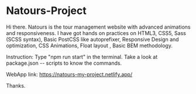 # Natours-Project
Hi there. Natours is the tour management website with advanced animations and responsiveness. 
I have got hands on practices on HTML3, CSS5, Sass (SCSS syntax), Basic PostCSS like autoprefixer, Responsive Design and optimization, CSS Animations, Float layout , Basic BEM methodology.

Instruction:
Type "npm run start" in the terminal.
Take a look at package.json -- scripts to know the commands.

WebApp link: https://natours-my-project.netlify.app/

Thanks.
